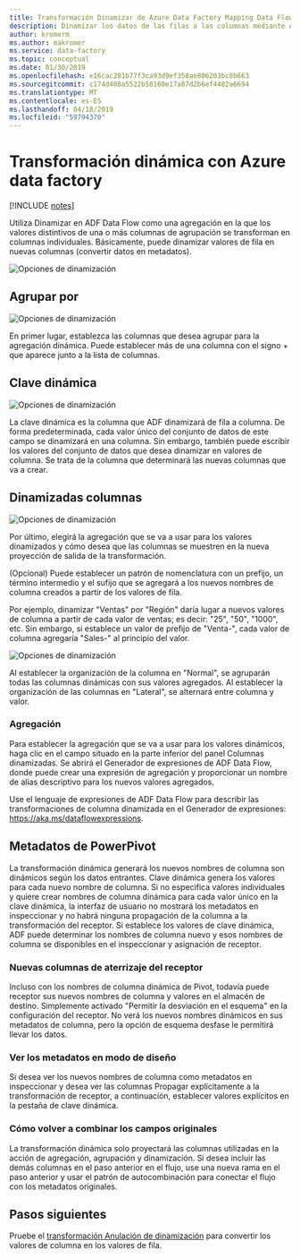 ```yaml
---
title: Transformación Dinamizar de Azure Data Factory Mapping Data Flow
description: Dinamizar los datos de las filas a las columnas mediante Azure Data Factory asignación flujo Pivot transformación de datos
author: kromerm
ms.author: makromer
ms.service: data-factory
ms.topic: conceptual
ms.date: 01/30/2019
ms.openlocfilehash: e16cac281b77f3ca93d9ef358ae806203bc8b663
ms.sourcegitcommit: c174d408a5522b58160e17a87d2b6ef4482a6694
ms.translationtype: MT
ms.contentlocale: es-ES
ms.lasthandoff: 04/18/2019
ms.locfileid: "59794370"
---
```

# <a name="azure-data-factory-pivot-transformation"></a>Transformación dinámica con Azure data factory
[!INCLUDE [notes](../../includes/data-factory-data-flow-preview.md)]

Utiliza Dinamizar en ADF Data Flow como una agregación en la que los valores distintivos de una o más columnas de agrupación se transforman en columnas individuales. Básicamente, puede dinamizar valores de fila en nuevas columnas (convertir datos en metadatos).

![Opciones de dinamización](media/data-flow/pivot1.png "pivot 1")

## <a name="group-by"></a>Agrupar por

![Opciones de dinamización](media/data-flow/pivot2.png "pivot 2")

En primer lugar, establezca las columnas que desea agrupar para la agregación dinámica. Puede establecer más de una columna con el signo + que aparece junto a la lista de columnas.

## <a name="pivot-key"></a>Clave dinámica

![Opciones de dinamización](media/data-flow/pivot3.png "pivot 3")

La clave dinámica es la columna que ADF dinamizará de fila a columna. De forma predeterminada, cada valor único del conjunto de datos de este campo se dinamizará en una columna. Sin embargo, también puede escribir los valores del conjunto de datos que desea dinamizar en valores de columna. Se trata de la columna que determinará las nuevas columnas que va a crear.

## <a name="pivoted-columns"></a>Dinamizadas columnas

![Opciones de dinamización](media/data-flow/pivot4.png "pivot 4")

Por último, elegirá la agregación que se va a usar para los valores dinamizados y cómo desea que las columnas se muestren en la nueva proyección de salida de la transformación.

(Opcional) Puede establecer un patrón de nomenclatura con un prefijo, un término intermedio y el sufijo que se agregará a los nuevos nombres de columna creados a partir de los valores de fila.

Por ejemplo, dinamizar "Ventas" por "Región" daría lugar a nuevos valores de columna a partir de cada valor de ventas; es decir: "25", "50", "1000", etc. Sin embargo, si establece un valor de prefijo de "Venta-", cada valor de columna agregaría "Sales-" al principio del valor.

![Opciones de dinamización](media/data-flow/pivot5.png "pivot 5")

Al establecer la organización de la columna en "Normal", se agruparán todas las columnas dinámicas con sus valores agregados. Al establecer la organización de las columnas en "Lateral", se alternará entre columna y valor.

### <a name="aggregation"></a>Agregación

Para establecer la agregación que se va a usar para los valores dinámicos, haga clic en el campo situado en la parte inferior del panel Columnas dinamizadas. Se abrirá el Generador de expresiones de ADF Data Flow, donde puede crear una expresión de agregación y proporcionar un nombre de alias descriptivo para los nuevos valores agregados.

Use el lenguaje de expresiones de ADF Data Flow para describir las transformaciones de columna dinamizada en el Generador de expresiones: https://aka.ms/dataflowexpressions.

## <a name="pivot-metadata"></a>Metadatos de PowerPivot

La transformación dinámica generará los nuevos nombres de columna son dinámicos según los datos entrantes. Clave dinámica genera los valores para cada nuevo nombre de columna. Si no especifica valores individuales y quiere crear nombres de columna dinámica para cada valor único en la clave dinámica, la interfaz de usuario no mostrará los metadatos en inspeccionar y no habrá ninguna propagación de la columna a la transformación del receptor. Si establece los valores de clave dinámica, ADF puede determinar los nombres de columna nuevo y esos nombres de columna se disponibles en el inspeccionar y asignación de receptor.

### <a name="landing-new-columns-in-sink"></a>Nuevas columnas de aterrizaje del receptor

Incluso con los nombres de columna dinámica de Pivot, todavía puede receptor sus nuevos nombres de columna y valores en el almacén de destino. Simplemente activado "Permitir la desviación en el esquema" en la configuración del receptor. No verá los nuevos nombres dinámicos en sus metadatos de columna, pero la opción de esquema desfase le permitirá llevar los datos.

### <a name="view-metadata-in-design-mode"></a>Ver los metadatos en modo de diseño

Si desea ver los nuevos nombres de columna como metadatos en inspeccionar y desea ver las columnas Propagar explícitamente a la transformación de receptor, a continuación, establecer valores explícitos en la pestaña de clave dinámica.

### <a name="how-to-rejoin-original-fields"></a>Cómo volver a combinar los campos originales
La transformación dinámica solo proyectará las columnas utilizadas en la acción de agregación, agrupación y dinamización. Si desea incluir las demás columnas en el paso anterior en el flujo, use una nueva rama en el paso anterior y usar el patrón de autocombinación para conectar el flujo con los metadatos originales.

## <a name="next-steps"></a>Pasos siguientes

Pruebe el [transformación Anulación de dinamización](data-flow-unpivot.md) para convertir los valores de columna en los valores de fila. 
